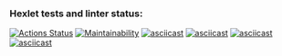 ### Hexlet tests and linter status:
[![Actions Status](https://github.com/ruzen01/php-project-45/actions/workflows/hexlet-check.yml/badge.svg)](https://github.com/ruzen01/php-project-45/actions)
[![Maintainability](https://api.codeclimate.com/v1/badges/b6be891411b97d009062/maintainability)](https://codeclimate.com/github/ruzen01/php-project-45/maintainability)
[![asciicast](https://asciinema.org/a/cSUB0jJK0wU7sgRLYsuBAZFAB.svg)](https://asciinema.org/a/cSUB0jJK0wU7sgRLYsuBAZFAB)
[![asciicast](https://asciinema.org/a/ZQliGj9nqGQ9pQe4sksL6gsfv.svg)](https://asciinema.org/a/ZQliGj9nqGQ9pQe4sksL6gsfv)
[![asciicast](https://asciinema.org/a/p5MEvnYtV3QJQUUjQW64LeWQM.svg)](https://asciinema.org/a/p5MEvnYtV3QJQUUjQW64LeWQM)
[![asciicast](https://asciinema.org/a/N21E63vfHUcbMOt42uoak2rKn.svg)](https://asciinema.org/a/N21E63vfHUcbMOt42uoak2rKn)
